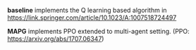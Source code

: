 **baseline** implements the Q learning based algorithm in https://link.springer.com/article/10.1023/A:1007518724497 

**MAPG** implements PPO extended to multi-agent setting. (PPO: https://arxiv.org/abs/1707.06347)
